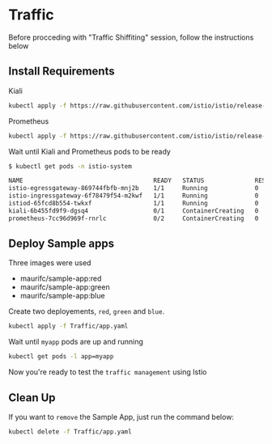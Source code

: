 # Traffic
Before procceding with "Traffic Shiffiting" session, follow the instructions below


## Install Requirements

Kiali
```bash
kubectl apply -f https://raw.githubusercontent.com/istio/istio/release-1.14/samples/addons/kiali.yaml
```

Prometheus
```bash
kubectl apply -f https://raw.githubusercontent.com/istio/istio/release-1.14/samples/addons/prometheus.yaml
```

Wait until Kiali and Prometheus pods to be ready
```bash
$ kubectl get pods -n istio-system

NAME                                    READY   STATUS              RESTARTS   AGE
istio-egressgateway-869744fbfb-mnj2b    1/1     Running             0          55m
istio-ingressgateway-6f78479f54-m2kwf   1/1     Running             0          55m
istiod-65fcd8b554-twkxf                 1/1     Running             0          61m
kiali-6b455fd9f9-dgsq4                  0/1     ContainerCreating   0          14s
prometheus-7cc96d969f-rnrlc             0/2     ContainerCreating   0          6s
```

## Deploy Sample apps

Three images were used 

- maurifc/sample-app:red
- maurifc/sample-app:green
- maurifc/sample-app:blue

Create two deployements, `red`, `green` and `blue`.
```bash
kubectl apply -f Traffic/app.yaml
```

Wait until `myapp` pods are up and running
```bash
kubectl get pods -l app=myapp
```

Now you're ready to test the `traffic management` using Istio

## Clean Up
If you want to `remove` the Sample App, just run the command below:
```bash
kubectl delete -f Traffic/app.yaml
```